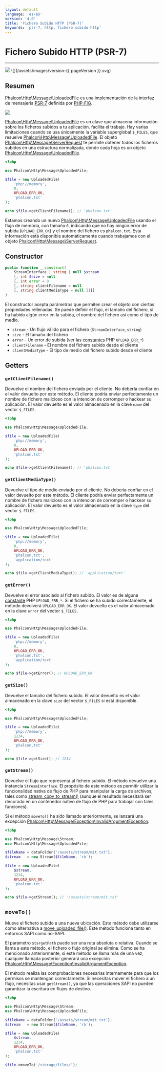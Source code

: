 ```yaml
---
layout: default
language: 'es-es'
version: '4.0'
title: 'Fichero Subido HTTP (PSR-7)'
keywords: 'psr-7, http, fichero subido http'
---
```


# Fichero Subido HTTP (PSR-7)
- - -
![](/assets/images/document-status-stable-success.svg) ![](/assets/images/version-{{ pageVersion }}.svg)

## Resumen
[Phalcon\Http\Message\UploadedFile](api/phalcon_http#http-message-uploadedfile) es una implementación de la interfaz de mensajería [PSR-7](https://www.php-fig.org/psr/psr-7/) definida por [PHP-FIG](https://www.php-fig.org/).

![](/assets/images/implements-psr--7-blue.svg)

[Phalcon\Http\Message\UploadedFile](api/phalcon_http#http-message-uploadedfile) es un clase que almacena información sobre los ficheros subidos a tu aplicación. facilita el trabajo. Hay varias limitaciones cuando se usa únicamente la variable superglobal `$_FILES`, que resuelve [Phalcon\Http\Message\UploadedFile](api/phalcon_http#http-message-uploadedfile). El objeto [Phalcon\Http\Message\ServerRequest](api/phalcon_http#http-message-serverrequest) te permite obtener todos los ficheros subidos en una estructura normalizada, donde cada hoja es un objeto [Phalcon\Http\Message\UploadedFile](api/phalcon_http#http-message-uploadedfile).

```php
<?php

use Phalcon\Http\Message\UploadedFile;

$file = new UploadedFile(
    'php://memory',
    0,
    UPLOAD_ERR_OK,
    'phalcon.txt'
);

echo $file->getClientFilename(); // 'phalcon.txt'
```

Estamos creando un nuevo [Phalcon\Http\Message\UploadedFile](api/phalcon_http#http-message-uploadedfile) usando el flujo de memoria, con tamaño `0`, indicando que no hay ningún error de subida (`UPLOAD_ERR_OK`) y el nombre del fichero es `phalcon.txt`. Esta información está disponible automáticamente cuando trabajamos con el objeto [Phalcon\Http\Message\ServerRequest](api/phalcon_http#http-message-serverrequest).

## Constructor

```php
public function __construct(
    StreamInterface | string | null $stream 
    [, int $size = null 
    [, int error = 0
    [, string clientFilename = null
    [, string clientMediaType = null ]]]] 
)
```
El constructor acepta parámetros que permiten crear el objeto con ciertas propiedades rellenadas. Se puede definir el flujo, el tamaño del fichero, si ha habido algún error en la subida, el nombre del fichero así como el tipo de medio.

- `stream` - Un flujo válido para el fichero (`StreamInterface`, `string`)
- `size` - El tamaño del fichero
- `error` - Un error de subida (ver las [constantes](https://php.net/manual/en/features.file-upload.errors.php) PHP `UPLOAD_ERR_*`)
- `clientFilename` - El nombre del fichero subido desde el cliente
- `clientMediaType` - El tipo de medio del fichero subido desde el cliente

## Getters

### `getClientFilename()`

Devuelve el nombre del fichero enviado por el cliente. No debería confiar en el valor devuelto por este método. El cliente podría enviar perfectamente un nombre de fichero malicioso con la intención de corromper o hackear su aplicación. El valor devuelto es el valor almacenado en la clave `name` del vector `$_FILES`.

```php
<?php

use Phalcon\Http\Message\UploadedFile;

$file = new UploadedFile(
    'php://memory',
    0,
    UPLOAD_ERR_OK,
    'phalcon.txt'
);

echo $file->getClientFilename(); // 'phalcon.txt'
```

### `getClientMediaType()`

Devuelve el tipo de medio enviado por el cliente. No debería confiar en el valor devuelto por este método. El cliente podría enviar perfectamente un nombre de fichero malicioso con la intención de corromper o hackear su aplicación. El valor devuelto es el valor almacenado en la clave `type` del vector `$_FILES`.

```php
<?php

use Phalcon\Http\Message\UploadedFile;

$file = new UploadedFile(
    'php://memory',
    0,
    UPLOAD_ERR_OK,
    'phalcon.txt',
    'application/text'
);

echo $file->getClientMediaType(); // 'application/text'
```

### `getError()`

 Devuelve el error asociado al fichero subido. El valor es de alguna [constante](https://php.net/manual/en/features.file-upload.errors.php) PHP `UPLOAD_ERR_*`. Si el fichero se ha subido correctamente, el método devolverá `UPLOAD_ERR_OK`. El valor devuelto es el valor almacenado en la clave `error` del vector `$_FILES`.

```php
<?php

use Phalcon\Http\Message\UploadedFile;

$file = new UploadedFile(
    'php://memory',
    0,
    UPLOAD_ERR_OK,
    'phalcon.txt',
    'application/text'
);

echo $file->getError(); // UPLOAD_ERR_OK
```

### `getSize()`

Devuelve el tamaño del fichero subido. El valor devuelto es el valor almacenado en la clave `size` del vector `$_FILES` si está disponible.

```php
<?php

use Phalcon\Http\Message\UploadedFile;

$file = new UploadedFile(
    'php://memory',
    1234,
    UPLOAD_ERR_OK,
    'phalcon.txt'
);

echo $file->getSize(); // 1234
```

### `getStream()`

Devuelve el flujo que representa al fichero subido. El método devuelve una instancia `StreamInterface`. El propósito de este método es permitir utilizar la funcionalidad nativa de flujo de PHP para manipular la carga de archivos, tales como [stream_copy_to_stream()](https://www.php.net/manual/en/function.stream-copy-to-stream.php) (aunque el resultado necesitará ser decorado en un contenedor nativo de flujo de PHP para trabajar con tales funciones).

Si el método `moveTo()` ha sido llamado anteriormente, se lanzará una excepción [Phalcon\Http\Message\Exception\InvalidArgumentException](api/phalcon_http#http-message-exception-invalidargumentexception).

```php
<?php

use Phalcon\Http\Message\Stream;
use Phalcon\Http\Message\UploadedFile;

$fileName = dataFolder('/assets/stream/mit.txt');
$stream   = new Stream($fileName, 'rb');

$file = new UploadedFile(
    $stream,
    1234,
    UPLOAD_ERR_OK,
    'phalcon.txt'
);

echo $file->getStream(); // '/assets/stream/mit.txt'
```

## `moveTo()`
Mueve el fichero subido a una nueva ubicación. Este método debe utilizarse como alternativa a [move_uploaded_file()](https://www.php.net/manual/en/function.move-uploaded-file.php). Este método funciona tanto en entornos SAPI como no-SAPI.

El parámetro `$targetPath` puede ser una ruta absoluta o relativa. Cuando se llama a este método, el fichero o flujo original se elimina. Como se ha mencionado anteriormente, si este método se llama más de una vez, cualquier llamada posterior generará una excepción [Phalcon\Http\Message\Exception\InvalidArgumentException](api/phalcon_http#http-message-exception-invalidargumentexception).

El método realiza las comprobaciones necesarias internamente para que los permisos se mantengan correctamente. Si necesitas mover el fichero a un flujo, necesitas usar `getStream()`, ya que las operaciones SAPI no pueden garantizar la escritura en flujos de destino.

```php
<?php

use Phalcon\Http\Message\Stream;
use Phalcon\Http\Message\UploadedFile;

$fileName = dataFolder('/assets/stream/mit.txt');
$stream   = new Stream($fileName, 'rb');

$file = new UploadedFile(
    $stream,
    1234,
    UPLOAD_ERR_OK,
    'phalcon.txt'
);

$file->moveTo('/storage/files/');
```
